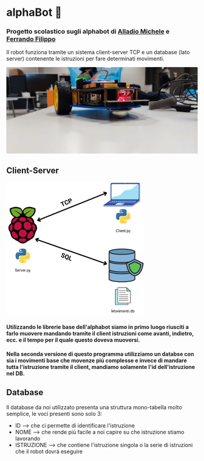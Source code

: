 # alphaBot :rocket:

### Progetto scolastico sugli alphabot di [Alladio Michele](https://github.com/MicheleAlladioAKAMich) e [Ferrando Filippo](https://github.com/filippo-ferrando)
Il robot funziona tramite un sistema client-server TCP e un database (lato server) contenente le istruzioni per fare determinati movimenti.

![](https://github.com/filippo-ferrando/alphaBot/blob/main/foto.jpg)

## Client-Server

<img src="https://github.com/filippo-ferrando/alphaBot/blob/main/schema.png" height="350">

#### Utilizzando le librerie base dell'alphabot siamo in primo luogo riusciti a farlo muovere mandando tramite il client istruzioni come avanti, indietro, ecc. e il tempo per il quale questo doveva muoversi.
#### Nella seconda versione di questo programma utilizziamo un databse con sia i movimenti base che movenze più complesse e invece di mandare tutta l'istruzione tramite il client, mandiamo solamente l'id dell'istruzione nel DB.

## Database
Il database da noi utilizzato presenta una struttura mono-tabella molto semplice, le voci presenti sono solo 3:
 - ID --> che ci permette di identificare l'istruzione
 - NOME --> che rende più facile a noi capire su che istruzione stiamo lavorando
 - ISTRUZIONE --> che contiene l'istruzione singola o la serie di istruzioni che il robot dovrà eseguire
